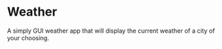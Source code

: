 # Weather
A simply GUI weather app that will display the current weather of a city of your choosing.
